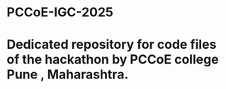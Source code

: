 # PCCoE-IGC-2025
# Dedicated repository for code files of the hackathon by PCCoE college Pune , Maharashtra.

